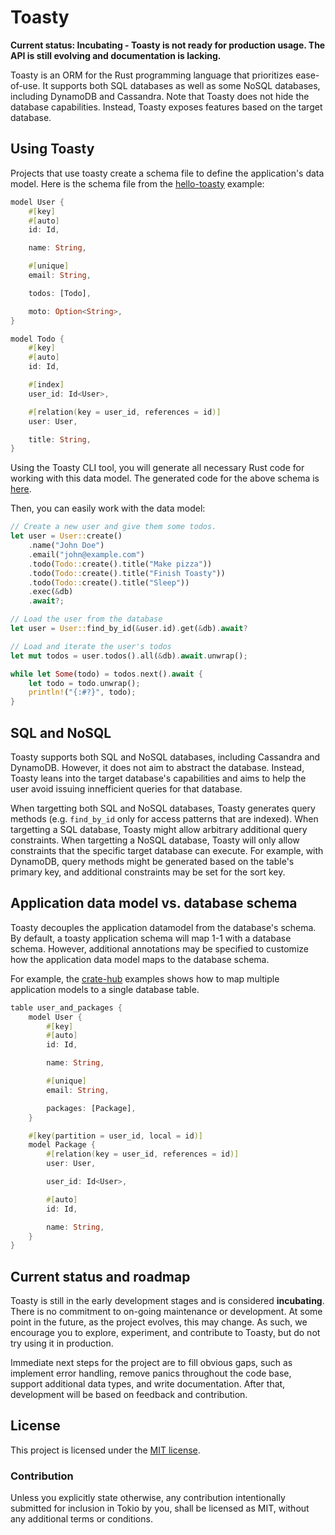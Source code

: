 # Toasty

**Current status: Incubating - Toasty is not ready for production usage. The API
is still evolving and documentation is lacking.**

Toasty is an ORM for the Rust programming language that prioritizes ease-of-use.
It supports both SQL databases as well as some NoSQL databases, including DynamoDB
and Cassandra. Note that Toasty does not hide the database capabilities.
Instead, Toasty exposes features based on the target database.

## Using Toasty

Projects that use toasty create a schema file to define the application's data
model. Here is the schema file from the
[hello-toasty](examples/hello-toasty/schema.toasty) example:

```rust
model User {
    #[key]
    #[auto]
    id: Id,

    name: String,

    #[unique]
    email: String,

    todos: [Todo],

    moto: Option<String>,
}

model Todo {
    #[key]
    #[auto]
    id: Id,

    #[index]
    user_id: Id<User>,

    #[relation(key = user_id, references = id)]
    user: User,

    title: String,
}
```

Using the Toasty CLI tool, you will generate all necessary Rust code for working
with this data model. The generated code for the above schema is
[here](examples/hello-toasty/src/db).

Then, you can easily work with the data model:

```rust
// Create a new user and give them some todos.
let user = User::create()
    .name("John Doe")
    .email("john@example.com")
    .todo(Todo::create().title("Make pizza"))
    .todo(Todo::create().title("Finish Toasty"))
    .todo(Todo::create().title("Sleep"))
    .exec(&db)
    .await?;

// Load the user from the database
let user = User::find_by_id(&user.id).get(&db).await?

// Load and iterate the user's todos
let mut todos = user.todos().all(&db).await.unwrap();

while let Some(todo) = todos.next().await {
    let todo = todo.unwrap();
    println!("{:#?}", todo);
}
```

## SQL and NoSQL

Toasty supports both SQL and NoSQL databases, including Cassandra and DynamoDB.
However, it does not aim to abstract the database. Instead, Toasty leans into
the target database's capabilities and aims to help the user avoid issuing
innefficient queries for that database.

When targetting both SQL and NoSQL databases, Toasty generates query methods
(e.g. `find_by_id` only for access patterns that are indexed). When targetting a
SQL database, Toasty might allow arbitrary additional query constraints. When
targetting a NoSQL database, Toasty will only allow constraints that the
specific target database can execute. For example, with DynamoDB, query methods
might be generated based on the table's primary key, and additional constraints
may be set for the sort key.

## Application data model vs. database schema

Toasty decouples the application datamodel from the database's schema. By
default, a toasty application schema will map 1-1 with a database schema.
However, additional annotations may be specified to customize how the
application data model maps to the database schema.

For example, the [crate-hub](examples/cratehub/schema.toasty) examples shows how
to map multiple application models to a single database table.

```rust
table user_and_packages {
    model User {
        #[key]
        #[auto]
        id: Id,

        name: String,

        #[unique]
        email: String,

        packages: [Package],
    }

    #[key(partition = user_id, local = id)]
    model Package {
        #[relation(key = user_id, references = id)]
        user: User,

        user_id: Id<User>,

        #[auto]
        id: Id,

        name: String,
    }
}
```

## Current status and roadmap

Toasty is still in the early development stages and is considered
**incubating**. There is no commitment to on-going maintenance or development.
At some point in the future, as the project evolves, this may change. As such,
we encourage you to explore, experiment, and contribute to Toasty, but do not
try using it in production.

Immediate next steps for the project are to fill obvious gaps, such as implement
error handling, remove panics throughout the code base, support additional data
types, and write documentation. After that, development will be based on
feedback and contribution.

## License

This project is licensed under the [MIT license].

[MIT license]: LICENSE

### Contribution

Unless you explicitly state otherwise, any contribution intentionally submitted
for inclusion in Tokio by you, shall be licensed as MIT, without any additional
terms or conditions.
